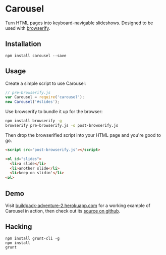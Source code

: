 # Carousel

Turn HTML pages into keyboard-navigable slideshows. Designed to be used with [browserify](http://browserify.org/).

## Installation

```
npm install carousel --save
```

## Usage

Create a simple script to use Carousel:

```js
// pre-browserify.js
var Carousel = require('carousel');
new Carousel('#slides');
```

Use browserify to bundle it up for the browser:

```sh
npm install browserify -g
browserify pre-browserify.js -o post-browserify.js
```

Then drop the browserified script into your HTML page and you're good to go.

```html
<script src="post-browserify.js"></script>

<ol id="slides">
  <li>a slide</li>
  <li>another slide</li>
  <li>keep on slidin'</li>
<ol>
```

## Demo

Visit [buildpack-adventure-2.herokuapp.com](http://buildpack-adventure-2.herokuapp.com) for a
working example of Carousel in action, then check out its [source on github](https://github.com/zeke/buildpack-adventure-2#readme).

## Hacking

```
npm install grunt-cli -g
npm install
grunt
```